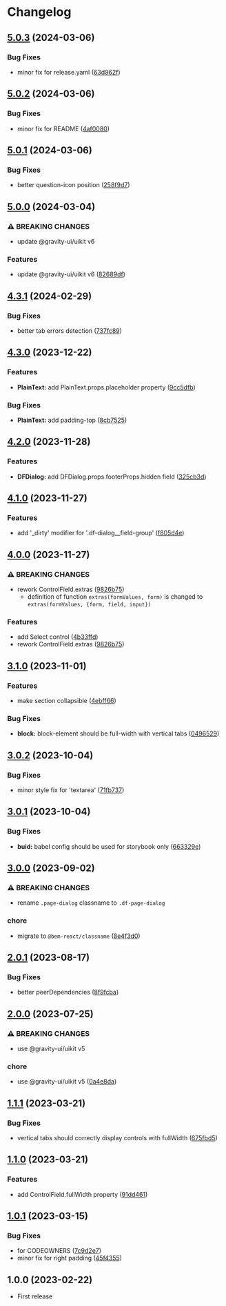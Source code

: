 # Changelog

## [5.0.3](https://github.com/gravity-ui/dialog-fields/compare/v5.0.2...v5.0.3) (2024-03-06)


### Bug Fixes

* minor fix for release.yaml ([63d962f](https://github.com/gravity-ui/dialog-fields/commit/63d962fbb065932cdccc1a3af2386425aed97165))

## [5.0.2](https://github.com/gravity-ui/dialog-fields/compare/v5.0.1...v5.0.2) (2024-03-06)


### Bug Fixes

* minor fix for README ([4af0080](https://github.com/gravity-ui/dialog-fields/commit/4af008092b578d733342a00defcdd6d35abf4ff9))

## [5.0.1](https://github.com/gravity-ui/dialog-fields/compare/v5.0.0...v5.0.1) (2024-03-06)


### Bug Fixes

* better question-icon position ([258f9d7](https://github.com/gravity-ui/dialog-fields/commit/258f9d7c3a26211ce96735b116e91dffbd247a6f))

## [5.0.0](https://github.com/gravity-ui/dialog-fields/compare/v4.3.1...v5.0.0) (2024-03-04)


### ⚠ BREAKING CHANGES

* update @gravity-ui/uikit v6

### Features

* update @gravity-ui/uikit v6 ([82689df](https://github.com/gravity-ui/dialog-fields/commit/82689df204f3df6ac40899f6f4463c66caefd961))

## [4.3.1](https://github.com/gravity-ui/dialog-fields/compare/v4.3.0...v4.3.1) (2024-02-29)


### Bug Fixes

* better tab errors detection ([737fc89](https://github.com/gravity-ui/dialog-fields/commit/737fc897d3469ec2735a98eec5eb3f18fad857e7))

## [4.3.0](https://github.com/gravity-ui/dialog-fields/compare/v4.2.0...v4.3.0) (2023-12-22)


### Features

* **PlainText:** add PlainText.props.placeholder property ([9cc5dfb](https://github.com/gravity-ui/dialog-fields/commit/9cc5dfb3b62b1df8a66556529ab21467fdf2622f))


### Bug Fixes

* **PlainText:** add padding-top ([8cb7525](https://github.com/gravity-ui/dialog-fields/commit/8cb75256d1747a92051406348098473a2afee2c5))

## [4.2.0](https://github.com/gravity-ui/dialog-fields/compare/v4.1.0...v4.2.0) (2023-11-28)


### Features

* **DFDialog:** add DFDialog.props.footerProps.hidden field ([325cb3d](https://github.com/gravity-ui/dialog-fields/commit/325cb3ddc0b8f55fe1f9600e632321921287e50a))

## [4.1.0](https://github.com/gravity-ui/dialog-fields/compare/v4.0.0...v4.1.0) (2023-11-27)


### Features

* add '_dirty' modifier for '.df-dialog__field-group' ([f805d4e](https://github.com/gravity-ui/dialog-fields/commit/f805d4eabe4d5c96d7061e565e4903502d15580f))

## [4.0.0](https://github.com/gravity-ui/dialog-fields/compare/v3.1.0...v4.0.0) (2023-11-27)

### ⚠ BREAKING CHANGES

- rework ControlField.extras ([9826b75](https://github.com/gravity-ui/dialog-fields/commit/9826b758ccc166bee88aff934f5edd37fd1056e8))
  - definition of function `extras(formValues, form)` is changed to `extras(formValues, {form, field, input})`

### Features

- add Select control ([4b33ffd](https://github.com/gravity-ui/dialog-fields/commit/4b33ffd6fadbf309794a484057490defc21764ef))
- rework ControlField.extras ([9826b75](https://github.com/gravity-ui/dialog-fields/commit/9826b758ccc166bee88aff934f5edd37fd1056e8))

## [3.1.0](https://github.com/gravity-ui/dialog-fields/compare/v3.0.2...v3.1.0) (2023-11-01)

### Features

- make section collapsible ([4ebff66](https://github.com/gravity-ui/dialog-fields/commit/4ebff660534769b8e06947578a64d8c7f570f6b1))

### Bug Fixes

- **block:** block-element should be full-width with vertical tabs ([0496529](https://github.com/gravity-ui/dialog-fields/commit/0496529f697f9e5982beec6ff8650c3aa617a1f2))

## [3.0.2](https://github.com/gravity-ui/dialog-fields/compare/v3.0.1...v3.0.2) (2023-10-04)

### Bug Fixes

- minor style fix for 'textarea' ([71fb737](https://github.com/gravity-ui/dialog-fields/commit/71fb73712c07ece1afd73203ef8b9bea7afab1dc))

## [3.0.1](https://github.com/gravity-ui/dialog-fields/compare/v3.0.0...v3.0.1) (2023-10-04)

### Bug Fixes

- **buid:** babel config should be used for storybook only ([663329e](https://github.com/gravity-ui/dialog-fields/commit/663329eb67c976ca556b9ec7ce546900b4e1ec19))

## [3.0.0](https://github.com/gravity-ui/dialog-fields/compare/v2.0.1...v3.0.0) (2023-09-02)

### ⚠ BREAKING CHANGES

- rename `.page-dialog` classname to `.df-page-dialog`

### chore

- migrate to `@bem-react/classname` ([8e4f3d0](https://github.com/gravity-ui/dialog-fields/commit/8e4f3d01b86fa19011a70a60a21e01251d7a5a27))

## [2.0.1](https://github.com/gravity-ui/dialog-fields/compare/v2.0.0...v2.0.1) (2023-08-17)

### Bug Fixes

- better peerDependencies ([8f9fcba](https://github.com/gravity-ui/dialog-fields/commit/8f9fcba1600580806025cd89228606f40f91c5a4))

## [2.0.0](https://github.com/gravity-ui/dialog-fields/compare/v1.1.1...v2.0.0) (2023-07-25)

### ⚠ BREAKING CHANGES

- use @gravity-ui/uikit v5

### chore

- use @gravity-ui/uikit v5 ([0a4e8da](https://github.com/gravity-ui/dialog-fields/commit/0a4e8da1a4d5536a72a149bbe9f143ed36384873))

## [1.1.1](https://github.com/gravity-ui/dialog-fields/compare/v1.1.0...v1.1.1) (2023-03-21)

### Bug Fixes

- vertical tabs should correctly display controls with fullWidth ([675fbd5](https://github.com/gravity-ui/dialog-fields/commit/675fbd5b2aeaf069db9ca99364bd50ecb56b21ac))

## [1.1.0](https://github.com/gravity-ui/dialog-fields/compare/v1.0.1...v1.1.0) (2023-03-21)

### Features

- add ControlField.fullWidth property ([91dd461](https://github.com/gravity-ui/dialog-fields/commit/91dd461b49d3fc25d146c550ffc4105d2a23a783))

## [1.0.1](https://github.com/gravity-ui/dialog-fields/compare/v1.0.0...v1.0.1) (2023-03-15)

### Bug Fixes

- for CODEOWNERS ([7c9d2e7](https://github.com/gravity-ui/dialog-fields/commit/7c9d2e7eacf093f51873216b494df755fec38417))
- minor fix for right padding ([45f4355](https://github.com/gravity-ui/dialog-fields/commit/45f4355286f147ac04c231d6858d5516f53ca0f3))

## 1.0.0 (2023-02-22)

- First release
